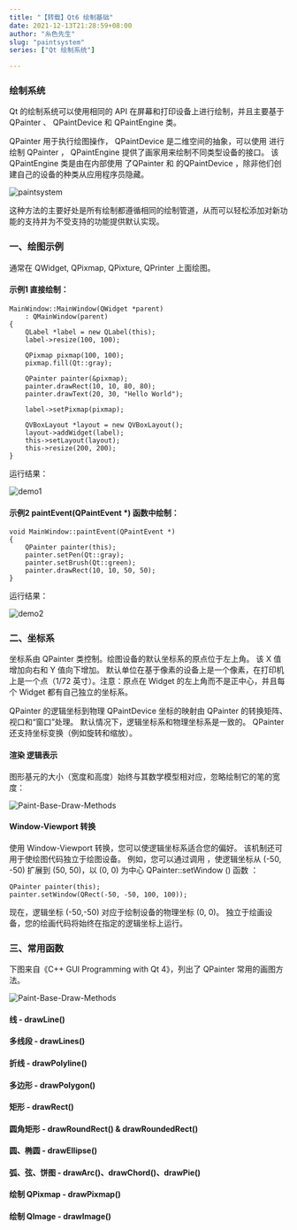 ```yaml
---
title: "【转载】Qt6 绘制基础"
date: 2021-12-13T21:28:59+08:00
author: "糸色先生"
slug: "paintsystem" 
series: ["Qt 绘制系统"] 

---
```


### 绘制系统

Qt 的绘制系统可以使用相同的 API 在屏幕和打印设备上进行绘制，并且主要基于 QPainter 、 QPaintDevice 和 QPaintEngine 类。

QPainter 用于执行绘图操作， QPaintDevice 是二维空间的抽象，可以使用 进行绘制 QPainter ， QPaintEngine 提供了画家用来绘制不同类型设备的接口。 该 QPaintEngine 类是由在内部使用 了QPainter 和 的QPaintDevice ，除非他们创建自己的设备的种类从应用程序员隐藏。 

![paintsystem](https://cdn.jsdelivr.net/gh/lzxqaq/jsdelivr@master/image/2021-12-13/paintsystem.png)

这种方法的主要好处是所有绘制都遵循相同的绘制管道，从而可以轻松添加对新功能的支持并为不受支持的功能提供默认实现。 


### 一、绘图示例

通常在 QWidget, QPixmap, QPixture, QPrinter 上面绘图。

#### 示例1 直接绘制：
```
MainWindow::MainWindow(QWidget *parent)
    : QMainWindow(parent)
{
    QLabel *label = new QLabel(this);
    label->resize(100, 100);

    QPixmap pixmap(100, 100);
    pixmap.fill(Qt::gray);

    QPainter painter(&pixmap);
    painter.drawRect(10, 10, 80, 80);
    painter.drawText(20, 30, "Hello World");

    label->setPixmap(pixmap);

    QVBoxLayout *layout = new QVBoxLayout();
    layout->addWidget(label);
    this->setLayout(layout);
    this->resize(200, 200);
}

```
运行结果：

![demo1](https://cdn.jsdelivr.net/gh/lzxqaq/jsdelivr@master/image/2021-12-13/demo1.png)

#### 示例2 paintEvent(QPaintEvent *) 函数中绘制：

```
void MainWindow::paintEvent(QPaintEvent *)
{
    QPainter painter(this);
    painter.setPen(Qt::gray);
    painter.setBrush(Qt::green);
    painter.drawRect(10, 10, 50, 50);
}
```

运行结果：

![demo2](https://cdn.jsdelivr.net/gh/lzxqaq/jsdelivr@master/image/2021-12-13/demo2.png)

### 二、坐标系

坐标系由 QPainter 类控制。绘图设备的默认坐标系的原点位于左上角。 该 X 值增加向右和 Y 值向下增加。 默认单位在基于像素的设备上是一个像素，在打印机上是一个点（1/72 英寸）。注意：原点在 Widget 的左上角而不是正中心，并且每个 Widget 都有自己独立的坐标系。 

QPainter 的逻辑坐标到物理 QPaintDevice 坐标的映射由 QPainter 的转换矩阵、视口和“窗口”处理。 默认情况下，逻辑坐标系和物理坐标系是一致的。 QPainter 还支持坐标变换（例如旋转和缩放）。 

#### 渲染 逻辑表示

图形基元的大小（宽度和高度）始终与其数学模型相对应，忽略绘制它的笔的宽度： 

![Paint-Base-Draw-Methods](https://cdn.jsdelivr.net/gh/lzxqaq/jsdelivr@master/image/2021-12-13/coordsys.png)

#### Window-Viewport 转换

使用 Window-Viewport 转换，您可以使逻辑坐标系适合您的偏好。 该机制还可用于使绘图代码独立于绘图设备。 例如，您可以通过调用 ，使逻辑坐标从 (-50, -50) 扩展到 (50, 50)，以 (0, 0) 为中心 QPainter::setWindow () 函数 ：

```
QPainter painter(this);
painter.setWindow(QRect(-50, -50, 100, 100));
```

现在，逻辑坐标 (-50,-50) 对应于绘制设备的物理坐标 (0, 0)。 独立于绘画设备，您的绘画代码将始终在指定的逻辑坐标上运行。 


### 三、常用函数

下图来自《C++ GUI Programming with Qt 4》，列出了 QPainter 常用的画图方法。

![Paint-Base-Draw-Methods](https://cdn.jsdelivr.net/gh/lzxqaq/jsdelivr@master/image/2021-12-13/Paint-Base-Draw-Methods.png)

#### 线 - drawLine()


#### 多线段 - drawLines()


#### 折线 - drawPolyline()


#### 多边形 - drawPolygon()


#### 矩形 - drawRect()


#### 圆角矩形 - drawRoundRect() & drawRoundedRect()


#### 圆、椭圆 - drawEllipse()


#### 弧、弦、饼图 - drawArc()、drawChord()、drawPie()


#### 绘制 QPixmap - drawPixmap()


#### 绘制 QImage - drawImage()

